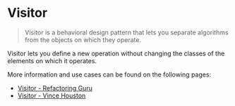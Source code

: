 # Visitor

> Visitor is a behavioral design pattern that lets you separate algorithms from the objects on which they operate.

Visitor lets you define a new operation without changing the classes of the elements on which it operates. 

More information and use cases can be found on the following pages: 
 * [Visitor - Refactoring Guru](https://refactoring.guru/design-patterns/visitor)
 * [Visitor - Vince Houston](http://www.vincehuston.org/dp/visitor.html)

